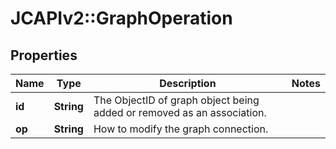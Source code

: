 # JCAPIv2::GraphOperation

## Properties
Name | Type | Description | Notes
------------ | ------------- | ------------- | -------------
**id** | **String** | The ObjectID of graph object being added or removed as an association. | 
**op** | **String** | How to modify the graph connection. | 

